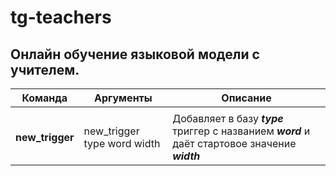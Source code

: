 # tg-teachers

## Онлайн обучение языковой модели с учителем.

|Команда|Аргументы|Описание|
|--|--|--|
||||
|**new_trigger**|new_trigger type word width|Добавляет в базу ***type*** триггер с названием ***word*** и даёт стартовое значение ***width***|
